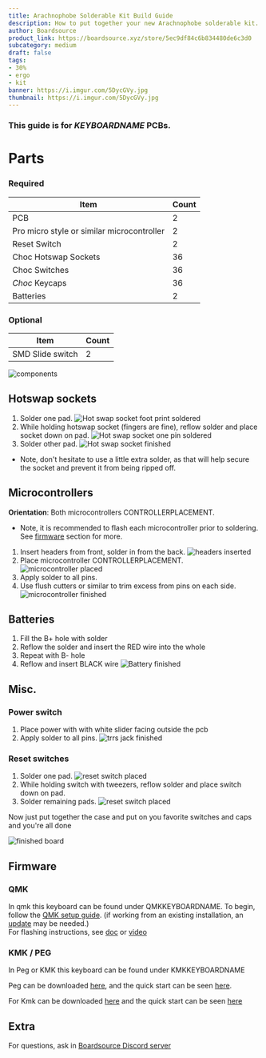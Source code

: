 ```yaml
---
title: Arachnophobe Solderable Kit Build Guide
description: How to put together your new Arachnophobe solderable kit.
author: Boardsource
product_link: https://boardsource.xyz/store/5ec9df84c6b834480de6c3d0
subcategory: medium
draft: false
tags: 
- 30%
- ergo
- kit
banner: https://i.imgur.com/5DycGVy.jpg
thumbnail: https://i.imgur.com/5DycGVy.jpg
---
```

### This guide is for *KEYBOARDNAME* PCBs.

# Parts
### Required 
| Item | Count |
|------|-------|
| PCB | 2 |
| Pro micro style or similar microcontroller | 2 |
| Reset Switch | 2 | 
| Choc Hotswap Sockets | 36 | 
| Choc Switches | 36 | 
| *Choc* Keycaps | 36 |
| Batteries  | 2 |


### Optional 
| Item | Count | 
|------|-------| 
| SMD Slide switch | 2 |


![components](https://i.imgur.com/fTfESW5.jpg)

## Hotswap sockets
1. Solder one pad.
![Hot swap socket foot print soldered](https://i.imgur.com/Z64hG3T.jpg)
2. While holding hotswap socket (fingers are fine), reflow solder and place socket down on pad.
![Hot swap socket one pin soldered](https://i.imgur.com/H2EgxMI.jpg)
3. Solder other pad.
![Hot swap socket finished](https://i.imgur.com/bruZc04.jpg)
- Note, don't hesitate to use a little extra solder, as that will help secure the socket and prevent it from being ripped off.

## Microcontrollers
**Orientation**: Both microcontrollers CONTROLLERPLACEMENT.
- Note, it is recommended to flash each microcontroller prior to soldering. See [firmware](#firmware) section for more.
1. Insert headers from front, solder in from the back.
![headers inserted](https://i.imgur.com/uZgkwZ7.jpg)
2. Place microcontroller CONTROLLERPLACEMENT. 
![microcontroller placed](https://i.imgur.com/3Yud5nz.jpg)
3. Apply solder to all pins.
4. Use flush cutters or similar to trim excess from pins on each side.
![microcontroller finished](https://i.imgur.com/uTcfsN9.jpg)

## Batteries
1. Fill the B+ hole with solder
2. Reflow the solder and insert the RED wire into the whole  
3. Repeat with B- hole
4. Reflow and insert BLACK wire 
![Battery finished](https://i.imgur.com/f1c1bpa.jpg)

## Misc.
### Power switch
1. Place power with with white slider facing outside the pcb
2. Apply solder to all pins.
![trrs jack finished](https://i.imgur.com/NkrSRAs.jpg)
### Reset switches
1. Solder one pad.
![reset switch placed](https://i.imgur.com/y9mN5iQ.jpg)
2. While holding switch with tweezers, reflow solder and place switch down on pad.
3. Solder remaining pads.
![reset switch placed](https://i.imgur.com/nRpZJyN.jpg)


Now just put together the case and put on you favorite switches and caps and you're all done

![finished board](https://i.imgur.com/5DycGVy.jpg)


## Firmware

### QMK
In qmk this keyboard can be found under QMKKEYBOARDNAME.
To begin, follow the [QMK setup guide](https://docs.qmk.fm/#/newbs_getting_started). (if working from an existing installation, an [update](https://docs.qmk.fm/#/newbs_git_using_your_master_branch?id=updating-your-master-branch) may be needed.) \
For flashing instructions, see [doc](https://docs.qmk.fm/#/newbs_flashing) or [video](https://www.youtube.com/watch?v=fuBJbdCFF0Q)

### KMK / PEG
In Peg or KMK this keyboard can be found under KMKKEYBOARDNAME

Peg can be downloaded [here](https://peg.software/), and the quick start can be seen [here](https://peg.software/docs/Peg_Client/#quick-start-and-testing).

For Kmk can be downloaded [here](https://github.com/KMKfw/kmk_firmware) and the quick start can be seen [here](http://kmkfw.io/docs/Getting_Started#tldr-quick-start-guide)



## Extra
For questions, ask in [Boardsource Discord server](https://discord.gg/5qpqbgaTYz)